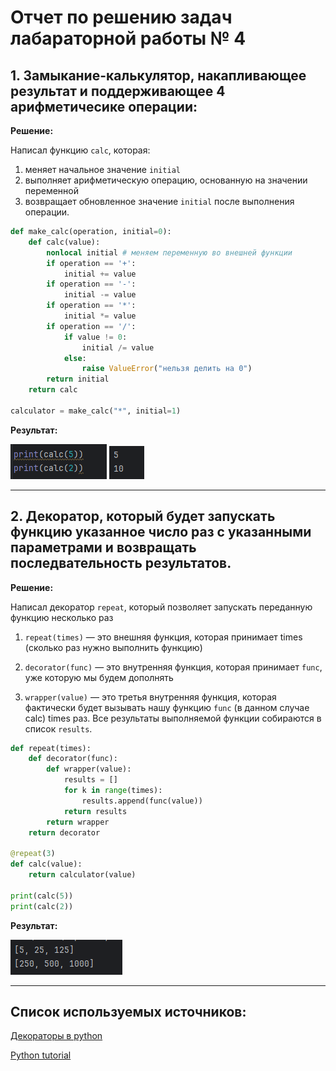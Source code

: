 # Отчет по решению задач лабараторной работы № 4

## 1. Замыкание-калькулятор, накапливающее результат и поддерживающее 4 арифметичесике операции:

**Решение:**

Написал функцию `calc`, которая:

1. меняет начальное значение `initial`
2. выполняет арифметическую операцию, основанную на значении переменной 
3. возвращает обновленное значение `initial` после выполнения операции.

```python
def make_calc(operation, initial=0):
    def calc(value):
        nonlocal initial # меняем переменную во внешней функции
        if operation == '+':
            initial += value
        if operation == '-':
            initial -= value
        if operation == '*':
            initial *= value
        if operation == '/':
            if value != 0:
                initial /= value
            else:
                raise ValueError("нельзя делить на 0")
        return initial
    return calc

calculator = make_calc("*", initial=1)
```

**Результат:**

![img_1.png](Screens/img_1.png)
![img.png](Screens/img.png)

--- 

## 2. Декоратор, который будет запускать функцию указанное число раз с указанными параметрами и возвращать последвательность результатов.

**Решение:**

Написал декоратор `repeat`, который позволяет запускать переданную функцию несколько раз

1. `repeat(times)` — это внешняя функция, которая принимает times (сколько раз нужно выполнить функцию)


2. `decorator(func)` — это внутренняя функция, которая принимает `func`, уже которую мы будем дополнять


3. `wrapper(value)` — это третья внутренняя функция, которая фактически будет вызывать нашу функцию `func` (в данном случае calc) times раз. Все результаты выполняемой функции собираются в список `results`.



```python
def repeat(times):
    def decorator(func):
        def wrapper(value):
            results = []
            for k in range(times):
                results.append(func(value))
            return results
        return wrapper
    return decorator

@repeat(3)
def calc(value):
    return calculator(value)

print(calc(5))
print(calc(2))
```

**Результат:**

![img_2.png](Screens%2Fimg_2.png)

---

## Список используемых источников:

[Декораторы в python](https://sky.pro/media/chto-takoe-dekoratory-v-python/)

[Python tutorial](https://docs.python.org/3/tutorial/)
